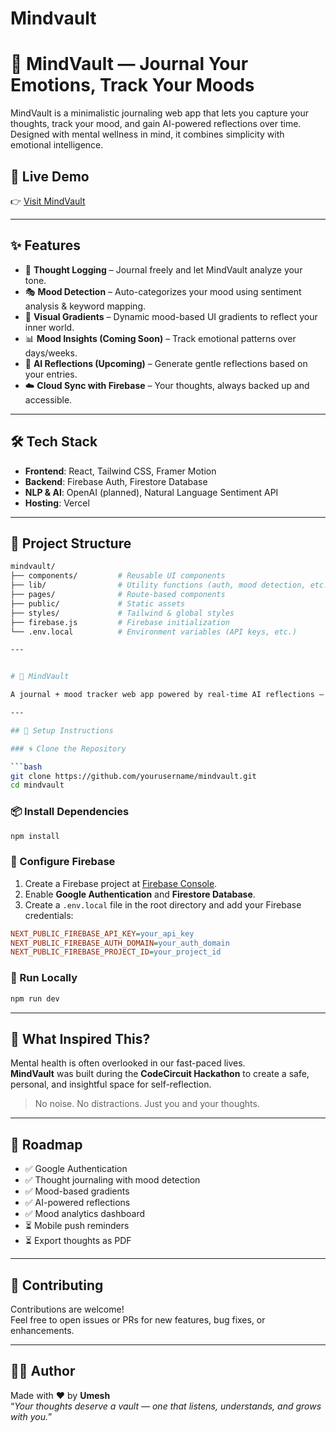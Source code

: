 # Mindvault
# 🧠 MindVault — Journal Your Emotions, Track Your Moods

MindVault is a minimalistic journaling web app that lets you capture your thoughts, track your mood, and gain AI-powered reflections over time. Designed with mental wellness in mind, it combines simplicity with emotional intelligence.

## 🔗 Live Demo
👉 [Visit MindVault](https://mindvault-kohl.vercel.app/)

---

## ✨ Features

- 📝 **Thought Logging** – Journal freely and let MindVault analyze your tone.
- 🎭 **Mood Detection** – Auto-categorizes your mood using sentiment analysis & keyword mapping.
- 🌈 **Visual Gradients** – Dynamic mood-based UI gradients to reflect your inner world.
- 📊 **Mood Insights (Coming Soon)** – Track emotional patterns over days/weeks.
- 🤖 **AI Reflections (Upcoming)** – Generate gentle reflections based on your entries.
- ☁️ **Cloud Sync with Firebase** – Your thoughts, always backed up and accessible.

---

## 🛠️ Tech Stack

- **Frontend**: React, Tailwind CSS, Framer Motion
- **Backend**: Firebase Auth, Firestore Database
- **NLP & AI**: OpenAI (planned), Natural Language Sentiment API
- **Hosting**: Vercel

---

## 📁 Project Structure

```bash
mindvault/
├── components/         # Reusable UI components
├── lib/                # Utility functions (auth, mood detection, etc.)
├── pages/              # Route-based components
├── public/             # Static assets
├── styles/             # Tailwind & global styles
├── firebase.js         # Firebase initialization
└── .env.local          # Environment variables (API keys, etc.)

---


# 🧠 MindVault

A journal + mood tracker web app powered by real-time AI reflections — built with ❤️ during the CodeCircuit Hackathon.

---

## 🔧 Setup Instructions

### 🌀 Clone the Repository

```bash
git clone https://github.com/yourusername/mindvault.git
cd mindvault
```

### 📦 Install Dependencies

```bash
npm install
```

### 🔐 Configure Firebase

1. Create a Firebase project at [Firebase Console](https://console.firebase.google.com/).
2. Enable **Google Authentication** and **Firestore Database**.
3. Create a `.env.local` file in the root directory and add your Firebase credentials:

```ini
NEXT_PUBLIC_FIREBASE_API_KEY=your_api_key
NEXT_PUBLIC_FIREBASE_AUTH_DOMAIN=your_auth_domain
NEXT_PUBLIC_FIREBASE_PROJECT_ID=your_project_id
```

### 🚀 Run Locally

```bash
npm run dev
```

---

## 🤯 What Inspired This?

Mental health is often overlooked in our fast-paced lives.  
**MindVault** was built during the **CodeCircuit Hackathon** to create a safe, personal, and insightful space for self-reflection.  
> No noise. No distractions. Just you and your thoughts.

---

## 📌 Roadmap

- ✅ Google Authentication  
- ✅ Thought journaling with mood detection  
- ✅ Mood-based gradients  
- ✅ AI-powered reflections  
- ✅ Mood analytics dashboard  
- ⏳ Mobile push reminders  
- ⏳ Export thoughts as PDF  

---

## 🤝 Contributing

Contributions are welcome!  
Feel free to open issues or PRs for new features, bug fixes, or enhancements.

---

## 🧑‍💻 Author

Made with ❤️ by **Umesh**  
“*Your thoughts deserve a vault — one that listens, understands, and grows with you.*”

